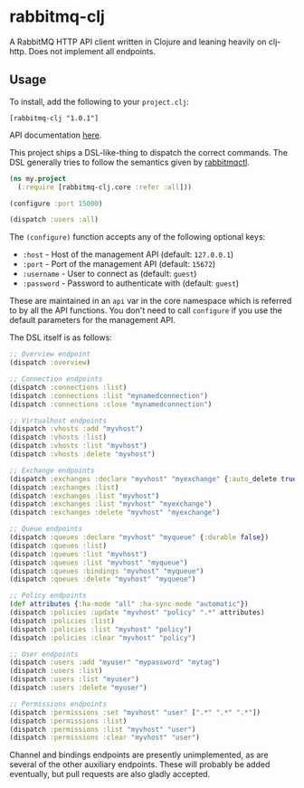 # rabbitmq-clj
A RabbitMQ HTTP API client written in Clojure and leaning heavily on clj-http.
Does not implement all endpoints.

## Usage
To install, add the following to your `project.clj`:

`[rabbitmq-clj "1.0.1"]`

API documentation [here](https://github.banksimple.com/pages/ops/rabbitmq-clj/).

This project ships a DSL-like-thing to dispatch the correct commands. The DSL
generally tries to follow the semantics given by
[rabbitmqctl](https://www.rabbitmq.com/man/rabbitmqctl.1.man.html). 

``` clojure
(ns my.project
  (:require [rabbitmq-clj.core :refer :all]))

(configure :port 15000)

(dispatch :users :all)
```

The `(configure)` function accepts any of the following optional keys:

* `:host` - Host of the management API (default: `127.0.0.1`)
* `:port` - Port of the management API (default: `15672`)
* `:username` - User to connect as (default: `guest`)
* `:password` - Password to authenticate with (default: `guest`)

These are maintained in an `api` var in the core namespace which is referred to
by all the API functions. You don't need to call `configure` if you use the
default parameters for the management API.

The DSL itself is as follows:

``` clojure
;; Overview endpoint
(dispatch :overview)

;; Connection endpoints
(dispatch :connections :list)
(dispatch :connections :list "mynamedconnection")
(dispatch :connections :close "mynamedconnection")

;; Virtualhost endpoints
(dispatch :vhosts :add "myvhost")
(dispatch :vhosts :list)
(dispatch :vhosts :list "myvhost")
(dispatch :vhosts :delete "myvhost")

;; Exchange endpoints
(dispatch :exchanges :declare "myvhost" "myexchange" {:auto_delete true})
(dispatch :exchanges :list)
(dispatch :exchanges :list "myvhost")
(dispatch :exchanges :list "myvhost" "myexchange")
(dispatch :exchanges :delete "myvhost" "myexchange")

;; Queue endpoints
(dispatch :queues :declare "myvhost" "myqueue" {:durable false})
(dispatch :queues :list)
(dispatch :queues :list "myvhost")
(dispatch :queues :list "myvhost" "myqueue")
(dispatch :queues :bindings "myvhost" "myqueue")
(dispatch :queues :delete "myvhost" "myqueue")

;; Policy endpoints
(def attributes {:ha-mode "all" :ha-sync-mode "automatic"})
(dispatch :policies :update "myvhost" "policy" ".*" attributes)
(dispatch :policies :list)
(dispatch :policies :list "myvhost" "policy")
(dispatch :policies :clear "myvhost" "policy")

;; User endpoints
(dispatch :users :add "myuser" "mypassword" "mytag")
(dispatch :users :list)
(dispatch :users :list "myuser")
(dispatch :users :delete "myuser")

;; Permissions endpoints
(dispatch :permissions :set "myvhost" "user" [".*" ".*" ".*"])
(dispatch :permissions :list)
(dispatch :permissions :list "myvhost" "user")
(dispatch :permissions :clear "myvhost" "user")
```

Channel and bindings endpoints are presently unimplemented, as are several of
the other auxiliary endpoints. These will probably be added eventually, but
pull requests are also gladly accepted.
